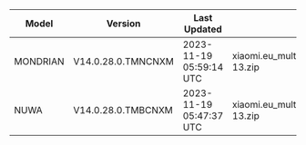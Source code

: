 | Model | Version | Last Updated | File Name | Size | Download Link |
| ---- | ---- | ---- | ---- | ---- | ---- |
| MONDRIAN | V14.0.28.0.TMNCNXM | 2023-11-19 05:59:14 UTC | xiaomi.eu_multi_MONDRIAN_V14.0.28.0.TMNCNXM_v14-13.zip | 5.2 GB | [SourceForge](https://sourceforge.net/projects/xiaomi-eu-multilang-miui-roms/files/xiaomi.eu/MIUI-STABLE-RELEASES/MIUIv14/xiaomi.eu_multi_MONDRIAN_V14.0.28.0.TMNCNXM_v14-13.zip/download) |
| NUWA | V14.0.28.0.TMBCNXM | 2023-11-19 05:47:37 UTC | xiaomi.eu_multi_NUWA_V14.0.28.0.TMBCNXM_v14-13.zip | 5.9 GB | [SourceForge](https://sourceforge.net/projects/xiaomi-eu-multilang-miui-roms/files/xiaomi.eu/MIUI-STABLE-RELEASES/MIUIv14/xiaomi.eu_multi_NUWA_V14.0.28.0.TMBCNXM_v14-13.zip/download) |
